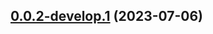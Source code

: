 ## [0.0.2-develop.1](https://git.lumeweb.com/LumeWeb/kernel-handshake-node/compare/v0.0.1...v0.0.2-develop.1) (2023-07-06)
